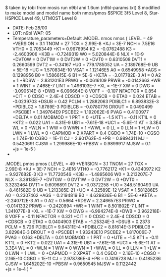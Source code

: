 $ taken by tobi from mosis run n9bl ami 1.6um (n9bl-params.txt)
$ modified to make model and model name both nmos/pmos
$SPICE 3f5 Level 8, Star-HSPICE Level 49, UTMOST Level 8

* DATE: Feb 28/00
* LOT: n9bl                  WAF: 05
* Temperature_parameters=Default
.MODEL nmos nmos (                                LEVEL   = 49
+VERSION = 3.1            TNOM    = 27             TOX     = 2.99E-8
+XJ      = 3E-7           NCH     = 7.5E16         VTH0    = 0.7053449
+K1      = 0.9676954      K2      = -0.0762488     K3      = -2.4603906
+K3B     = -0.7249319     W0      = 5.020844E-6    NLX     = 1E-9
+DVT0W   = 0              DVT1W   = 0              DVT2W   = 0
+DVT0    = 0.6310508      DVT1    = 0.2660599      DVT2    = -0.34167
+U0      = 779.1785052    UA      = 2.189768E-9    UB      = 5E-18
+UC      = 1.570834E-10   VSAT    = 1.12146E5      A0      = 0.6549958
+AGS     = 0.1298956      B0      = 1.586615E-6    B1      = 5E-6
+KETA    = -3.017782E-3   A1      = 0              A2      = 1
+RDSW    = 2.831201E3     PRWG    = -0.0616109     PRWB    = -0.0142663
+WR      = 1              WINT    = 7.468E-7       LINT    = 1.496103E-7
+XL      = -1E-7          XW      = 0              DWG     = -3.090514E-8
+DWB     = 6.096664E-8    VOFF    = -0.107         NFACTOR = 0.854
+CIT     = 0              CDSC    = 2.4E-4         CDSCD   = 0
+CDSCB   = 0              ETA0    = 0.024          ETAB    = -0.0239703
+DSUB    = 0.42           PCLM    = 1.2882063      PDIBLC1 = 6.893832E-3
+PDIBLC2 = 1.8789E-3      PDIBLCB = -0.0780776     DROUT   = 0.0490499
+PSCBE1  = 1.349764E9     PSCBE2  = 1.192062E-6    PVAG    = 0.4100977
+DELTA   = 0.01           MOBMOD  = 1              PRT     = 0
+UTE     = -1.5           KT1     = -0.11          KT1L    = 0
+KT2     = 0.022          UA1     = 4.31E-9        UB1     = -7.61E-18
+UC1     = -5.6E-11       AT      = 3.3E4          WL      = 0
+WLN     = 1              WW      = 0              WWN     = 1
+WWL     = 0              LL      = 0              LLN     = 1
+LW      = 0              LWN     = 1              LWL     = 0
+CAPMOD  = 2              XPART   = 0.4            CGDO    = 1.74E-10
+CGSO    = 1.74E-10       CGBO    = 1E-11          CJ      = 2.901762E-4
+PB      = 0.9894311      MJ      = 0.5420691      CJSW    = 1.299986E-10
+PBSW    = 0.9899917      MJSW    = 0.1             
+js = 1e-5 )
*
.MODEL pmos pmos (                                LEVEL   = 49
+VERSION = 3.1            TNOM    = 27             TOX     = 2.99E-8
+XJ      = 3E-7           NCH     = 2.4E16         VTH0    = -0.7762172
+K1      = 0.4340972      K2      = 9.927682E-3    K3      = 11.7720546
+K3B     = -1.4895606     W0      = 3.213207E-7    NLX     = 3.39135E-7
+DVT0W   = 0              DVT1W   = 0              DVT2W   = 0
+DVT0    = 3.3232464      DVT1    = 0.6096891      DVT2    = -0.0372258
+U0      = 348.5160493    UA      = 8.461582E-9    UB      = 1.213385E-21
+UC      = 4.32589E-12    VSAT    = 1.581286E5     A0      = 0.2307462
+AGS     = 0.2194819      B0      = 4.629836E-6    B1      = 5E-6
+KETA    = -2.240712E-3   A1      = 0              A2      = 0.5664
+RDSW    = 2.246657E3     PRWG    = -0.0141332     PRWB    = -0.2420894
+WR      = 1              WINT    = 8.501802E-7    LINT    = 1.341077E-8
+XL      = -1E-7          XW      = 0              DWG     = -6.994274E-8
+DWB     = 3.962218E-8    VOFF    = -0.11          NFACTOR = 0.321
+CIT     = 0              CDSC    = 2.4E-4         CDSCD   = 0
+CDSCB   = 0              ETA0    = 0.0404903      ETAB    = -1.25324E-3
+DSUB    = 0.2373         PCLM    = 5.726          PDIBLC1 = 9.64311E-4
+PDIBLC2 = 8.81614E-3     PDIBLCB = 3.82984E-3     DROUT   = 0
+PSCBE1  = 1.93243E10     PSCBE2  = 1.817006E-7    PVAG    = 0.163
+DELTA   = 0.01           MOBMOD  = 1              PRT     = 0
+UTE     = -1.5           KT1     = -0.11          KT1L    = 0
+KT2     = 0.022          UA1     = 4.31E-9        UB1     = -7.61E-18
+UC1     = -5.6E-11       AT      = 3.3E4          WL      = 0
+WLN     = 1              WW      = 0              WWN     = 1
+WWL     = 0              LL      = 0              LLN     = 1
+LW      = 0              LWN     = 1              LWL     = 0
+CAPMOD  = 2              XPART   = 0.4            CGDO    = 2.16E-10
+CGSO    = 2.16E-10       CGBO    = 1E-11          CJ      = 2.978786E-4
+PB      = 0.7416728      MJ      = 0.4185236      CJSW    = 1.645202E-10
+PBSW    = 0.9650545      MJSW    = 0.1122442      
+js = 1e-4 )
*

